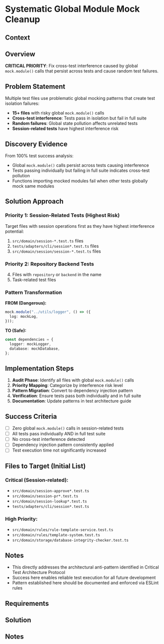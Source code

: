 # Systematic Global Module Mock Cleanup

## Context

## Overview

**CRITICAL PRIORITY**: Fix cross-test interference caused by global `mock.module()` calls that persist across tests and cause random test failures.

## Problem Statement

Multiple test files use problematic global mocking patterns that create test isolation failures:

- **15+ files** with risky global `mock.module()` calls
- **Cross-test interference**: Tests pass in isolation but fail in full suite
- **Random failures**: Global state pollution affects unrelated tests
- **Session-related tests** have highest interference risk

## Discovery Evidence

From 100% test success analysis:

- Global `mock.module()` calls persist across tests causing interference
- Tests passing individually but failing in full suite indicates cross-test pollution
- Functions importing mocked modules fail when other tests globally mock same modules

## Solution Approach

### Priority 1: Session-Related Tests (Highest Risk)

Target files with session operations first as they have highest interference potential:

1. `src/domain/session-*.test.ts` files
2. `tests/adapters/cli/session*.test.ts` files
3. `src/domain/session/session-*.test.ts` files

### Priority 2: Repository Backend Tests

4. Files with `repository` or `backend` in the name
5. Task-related test files

### Pattern Transformation

**FROM (Dangerous):**

```typescript
mock.module("../utils/logger", () => ({
  log: mockLog,
}));
```

**TO (Safe):**

```typescript
const dependencies = {
  logger: mockLogger,
  database: mockDatabase,
};
```

## Implementation Steps

1. **Audit Phase**: Identify all files with global `mock.module()` calls
2. **Priority Mapping**: Categorize by interference risk level
3. **Pattern Migration**: Convert to dependency injection pattern
4. **Verification**: Ensure tests pass both individually and in full suite
5. **Documentation**: Update patterns in test architecture guide

## Success Criteria

- [ ] Zero global `mock.module()` calls in session-related tests
- [ ] All tests pass individually AND in full test suite
- [ ] No cross-test interference detected
- [ ] Dependency injection pattern consistently applied
- [ ] Test execution time not significantly increased

## Files to Target (Initial List)

### Critical (Session-related):

- `src/domain/session-approve*.test.ts`
- `src/domain/session-pr*.test.ts`
- `src/domain/session-lookup*.test.ts`
- `tests/adapters/cli/session*.test.ts`

### High Priority:

- `src/domain/rules/rule-template-service.test.ts`
- `src/domain/rules/template-system.test.ts`
- `src/domain/storage/database-integrity-checker.test.ts`

## Notes

- This directly addresses the architectural anti-pattern identified in Critical Test Architecture Protocol
- Success here enables reliable test execution for all future development
- Pattern established here should be documented and enforced via ESLint rules

## Requirements

## Solution

## Notes
